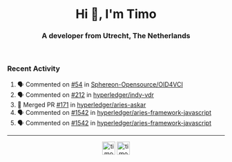 <h1 align="center">Hi 👋, I'm Timo</h1>
<h3 align="center">A developer from Utrecht, The Netherlands</h3>
<br/>
<!-- https://github.com/rahuldkjain/github-profile-readme-generator --!>

<!--  <p align="left"><img src="https://github-readme-stats.vercel.app/api?username=timoglastra&show_icons=true&count_private=true&" alt="timoglastra" /></p> --!>

<!--
Github language stats
<p align="left"><img src="https://github-readme-stats.vercel.app/api/top-langs/?username=timoglastra&layout=compact" alt="timoglastra" /><p>
-->

<!-- Codestats language stats -->
<!-- <p align="left"><img src="https://codestats-readme.vercel.app/api/top-langs/?username=timoglastra&layout=compact&language_count=12" alt="timoglastra" /><p>    --!>
  
<h3>Recent Activity</h3>

<!--START_SECTION:activity-->
1. 🗣 Commented on [#54](https://github.com/Sphereon-Opensource/OID4VCI/pull/54#issuecomment-1683685125) in [Sphereon-Opensource/OID4VCI](https://github.com/Sphereon-Opensource/OID4VCI)
2. 🗣 Commented on [#212](https://github.com/hyperledger/indy-vdr/pull/212#issuecomment-1683647906) in [hyperledger/indy-vdr](https://github.com/hyperledger/indy-vdr)
3. 🎉 Merged PR [#171](https://github.com/hyperledger/aries-askar/pull/171) in [hyperledger/aries-askar](https://github.com/hyperledger/aries-askar)
4. 🗣 Commented on [#1542](https://github.com/hyperledger/aries-framework-javascript/pull/1542#issuecomment-1682372372) in [hyperledger/aries-framework-javascript](https://github.com/hyperledger/aries-framework-javascript)
5. 🗣 Commented on [#1542](https://github.com/hyperledger/aries-framework-javascript/pull/1542#issuecomment-1682351593) in [hyperledger/aries-framework-javascript](https://github.com/hyperledger/aries-framework-javascript)
<!--END_SECTION:activity-->

---

<p align="center">
<a href="https://twitter.com/timoglastra" target="blank"><img align="center" src="https://cdn.jsdelivr.net/npm/simple-icons@3.0.1/icons/twitter.svg" alt="timoglastra" height="30" width="30" /></a>
<a href="https://linkedin.com/in/timoglastra" target="blank"><img align="center" src="https://cdn.jsdelivr.net/npm/simple-icons@3.0.1/icons/linkedin.svg" alt="timoglastra" height="30" width="30" /></a>
</p>



